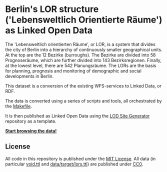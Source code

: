 # Berlin's LOR structure ('Lebensweltlich Orientierte Räume') as Linked Open Data

The 'Lebensweltlich orientierten Räume', or LOR, is a system that divides the city of Berlin into a hierarchy of continuously smaller geographical units. 
At the top are the 12 Bezirke (burroughs).
The Bezirke are divided into 58 Prognoseräume, which are further divided into 143 Bezirksregionen.
Finally, at the lowest level, there are 542 Planungsräume.
The LORs are the basis for planning, prognosis and monitoring of demographic and social developments in Berlin. 

This dataset is a conversion of the existing WFS-services to Linked Data, or RDF.

The data is converted using a series of scripts and tools, all orchestrated by the [Makefile](Makefile).

It is then published as Linked Open Data using the [LOD Site Generator](https://github.com/berlinonline/lod-sg) repository as a template.

**[Start browsing the data!](https://berlinonline.github.io/lod-berlin-lor/)**

## License

All code in this repository is published under the [MIT License](License). All data (in particular [void.ttl](void.ttl) and [data/target/lors.ttl](data/static/berlinonline.ttl)) are published under [CC0](https://creativecommons.org/publicdomain/zero/1.0/).